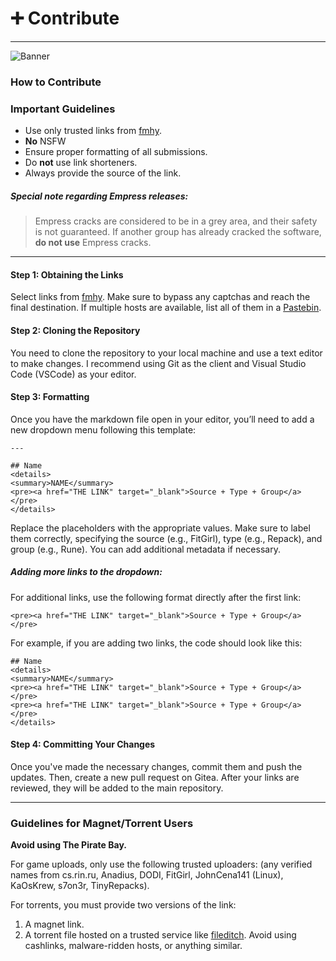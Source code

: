 # ➕ Contribute
---

![Banner](https://small.fileditchstuff.me/s18/aedMqAnpFqqczfvgFoT.png)

### How to Contribute

### Important Guidelines

- Use only trusted links from [fmhy](https://fmhy.net).
- **No** NSFW
- Ensure proper formatting of all submissions.
- Do **not** use link shorteners.
- Always provide the source of the link.

##### Special note regarding Empress releases:

> Empress cracks are considered to be in a grey area, and their safety is not guaranteed. If another group has already cracked the software, **do not use** Empress cracks.

---

#### Step 1: Obtaining the Links

Select links from [fmhy](https://fmhy.lol). Make sure to bypass any captchas and reach the final destination. If multiple hosts are available, list all of them in a [Pastebin](https://pastebin.com).

#### Step 2: Cloning the Repository

You need to clone the repository to your local machine and use a text editor to make changes. I recommend using Git as the client and Visual Studio Code (VSCode) as your editor.

#### Step 3: Formatting

Once you have the markdown file open in your editor, you’ll need to add a new dropdown menu following this template:

```
---

## Name
<details>
<summary>NAME</summary>
<pre><a href="THE LINK" target="_blank">Source + Type + Group</a></pre>
</details> 
```

Replace the placeholders with the appropriate values. Make sure to label them correctly, specifying the source (e.g., FitGirl), type (e.g., Repack), and group (e.g., Rune). You can add additional metadata if necessary.

##### Adding more links to the dropdown:

For additional links, use the following format directly after the first link:

```
<pre><a href="THE LINK" target="_blank">Source + Type + Group</a></pre>
```

For example, if you are adding two links, the code should look like this:

```
## Name
<details>
<summary>NAME</summary>
<pre><a href="THE LINK" target="_blank">Source + Type + Group</a></pre>
<pre><a href="THE LINK" target="_blank">Source + Type + Group</a></pre>
</details> 
```

#### Step 4: Committing Your Changes

Once you've made the necessary changes, commit them and push the updates. Then, create a new pull request on Gitea. After your links are reviewed, they will be added to the main repository.

---

### Guidelines for Magnet/Torrent Users

**Avoid using The Pirate Bay.**

For game uploads, only use the following trusted uploaders: (any verified names from cs.rin.ru, Anadius, DODI, FitGirl, JohnCena141 (Linux), KaOsKrew, s7on3r, TinyRepacks).

For torrents, you must provide two versions of the link:
1. A magnet link.
2. A torrent file hosted on a trusted service like [fileditch](https://fileditch.com). Avoid using cashlinks, malware-ridden hosts, or anything similar.